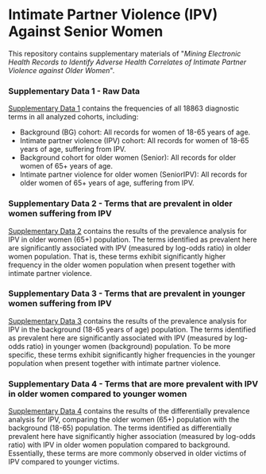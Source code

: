 # Intimate Partner Violence (IPV) Against Senior Women
This repository contains supplementary materials of "*Mining Electronic Health Records to Identify Adverse Health Correlates of Intimate Partner Violence against Older Women*".

### Supplementary Data 1 - Raw Data
[Supplementary Data 1](supplementary_data_1.xlsx) contains the frequencies of all 18863 diagnostic terms in all analyzed cohorts, including:
- Background (BG) cohort: All records for women of 18-65 years of age.
- Intimate partner violence (IPV) cohort: All records for women of 18-65 years of age, suffering from IPV.
- Background cohort for older women (Senior): All records for older women of 65+ years of age.
- Intimate partner violence for older women (SeniorIPV): All records for older women of 65+ years of age, suffering from IPV.

### Supplementary Data 2 - Terms that are prevalent in older women suffering from IPV
[Supplementary Data 2](supplementary_data_2.xlsx) contains the results of the prevalence analysis for IPV in older women (65+) population. 
The terms identified as prevalent here are significantly associated with IPV (measured by log-odds ratio) in older women population. That is, these terms exhibit significantly higher frequency in the older women population when present together with intimate partner violence. 

### Supplementary Data 3 - Terms that are prevalent in younger women suffering from IPV
[Supplementary Data 3](supplementary_data_3.xlsx) contains the results of the prevalence analysis for IPV in the background (18-65 years of age) population. The terms identified as prevalent here are significantly associated with IPV (measured by log-odds ratio) in younger women (background) population. To be more specific, these terms exhibit significantly higher frequencies in the younger population when present together with intimate partner violence. 

### Supplementary Data 4 - Terms that are more prevalent with IPV in older women compared to younger women
[Supplementary Data 4](supplementary_data_4.xlsx) contains the results of the differentially prevalence analysis for IPV, comparing the older women (65+) population with the background (18-65) population. The terms identified as differentially prevalent here have significantly higher association (measured by log-odds ratio) with IPV in older women population compared to background. Essentially, these terms are more commonly observed in older victims of IPV compared to younger victims. 
